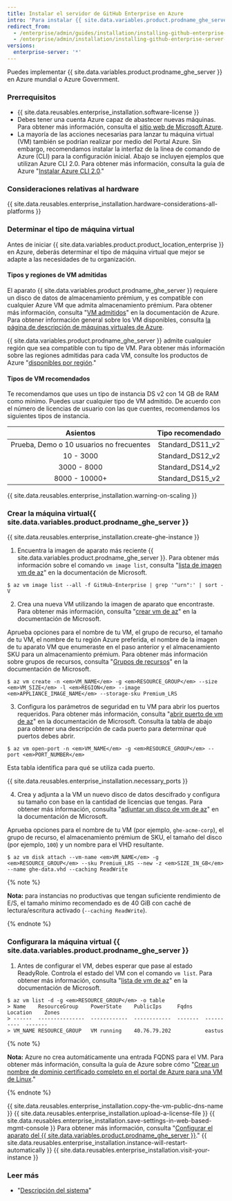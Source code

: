 ```yaml
---
title: Instalar el servidor de GitHub Enterprise en Azure
intro: 'Para instalar {{ site.data.variables.product.prodname_ghe_server }} en Azure, debes implementar en una instancia de serie DS y usar almacenamiento Premium-LRS.'
redirect_from:
  - /enterprise/admin/guides/installation/installing-github-enterprise-on-azure/
  - /enterprise/admin/installation/installing-github-enterprise-server-on-azure
versions:
  enterprise-server: '*'
---
```


Puedes implementar {{ site.data.variables.product.prodname_ghe_server }} en Azure mundial o Azure Government.

### Prerrequisitos

- {{ site.data.reusables.enterprise_installation.software-license }}
- Debes tener una cuenta Azure capaz de abastecer nuevas máquinas. Para obtener más información, consulta el [sitio web de Microsoft Azure](https://azure.microsoft.com).
- La mayoría de las acciones necesarias para lanzar tu máquina virtual (VM) también se podrían realizar por medio del Portal Azure. Sin embargo, recomendamos instalar la interfaz de la línea de comando de Azure (CLI) para la configuración inicial. Abajo se incluyen ejemplos que utilizan Azure CLI 2.0. Para obtener más información, consulta la guía de Azure "[Instalar Azure CLI 2.0](https://docs.microsoft.com/en-us/cli/azure/install-azure-cli?view=azure-cli-latest)."

### Consideraciones relativas al hardware

{{ site.data.reusables.enterprise_installation.hardware-considerations-all-platforms }}

### Determinar el tipo de máquina virtual

Antes de iniciar {{ site.data.variables.product.product_location_enterprise }} en Azure, deberás determinar el tipo de máquina virtual que mejor se adapte a las necesidades de tu organización.

#### Tipos y regiones de VM admitidas

El aparato {{ site.data.variables.product.prodname_ghe_server }} requiere un disco de datos de almacenamiento prémium, y es compatible con cualquier Azure VM que admita almacenamiento prémium. Para obtener más información, consulta "[VM admitidos](https://docs.microsoft.com/en-us/azure/storage/common/storage-premium-storage#supported-vms)" en la documentación de Azure. Para obtener información general sobre los VM disponibles, consulta [la página de descripción de máquinas virtuales de Azure](http://azure.microsoft.com/en-us/pricing/details/virtual-machines/#Linux).

{{ site.data.variables.product.prodname_ghe_server }} admite cualquier región que sea compatible con tu tipo de VM. Para obtener más información sobre las regiones admitidas para cada VM, consulte los productos de Azure "[disponibles por región](https://azure.microsoft.com/en-us/regions/services/)."

#### Tipos de VM recomendados

Te recomendamos que uses un tipo de instancia DS v2 con 14 GB de RAM como mínimo. Puedes usar cualquier tipo de VM admitido. De acuerdo con el número de licencias de usuario con las que cuentes, recomendamos los siguientes tipos de instancia.

|                 Asientos                 |  Tipo recomendado  |
|:----------------------------------------:|:------------------:|
| Prueba, Demo o 10 usuarios no frecuentes | Standard_DS11_v2 |
|                10 - 3000                 | Standard_DS12_v2 |
|               3000 - 8000                | Standard_DS14_v2 |
|              8000 - 10000+               | Standard_DS15_v2 |

{{ site.data.reusables.enterprise_installation.warning-on-scaling }}

### Crear la máquina virtual{{ site.data.variables.product.prodname_ghe_server }}

{{ site.data.reusables.enterprise_installation.create-ghe-instance }}

1. Encuentra la imagen de aparato más reciente {{ site.data.variables.product.prodname_ghe_server }}. Para obtener más información sobre el comando `vm image list`, consulta "[lista de imagen vm de az](https://docs.microsoft.com/en-us/cli/azure/vm/image?view=azure-cli-latest#az_vm_image_list)" en la documentación de Microsoft.
  ```shell
  $ az vm image list --all -f GitHub-Enterprise | grep '"urn":' | sort -V
  ```

2. Crea una nueva VM utilizando la imagen de aparato que encontraste. Para obtener más información, consulta "[crear vm de az](https://docs.microsoft.com/en-us/cli/azure/vm?view=azure-cli-latest#az_vm_create)" en la documentación de Microsoft.

  Aprueba opciones para el nombre de tu VM, el grupo de recurso, el tamaño de tu VM, el nombre de tu región Azure preferida, el nombre de la imagen de tu aparato VM que enumeraste en el paso anterior y el almacenamiento SKU para un almacenamiento prémium. Para obtener más información sobre grupos de recursos, consulta "[Grupos de recursos](https://docs.microsoft.com/en-us/azure/azure-resource-manager/resource-group-overview#resource-groups)" en la documentación de Microsoft.

  ```shell
  $ az vm create -n <em>VM_NAME</em> -g <em>RESOURCE_GROUP</em> --size <em>VM_SIZE</em> -l <em>REGION</em> --image <em>APPLIANCE_IMAGE_NAME</em> --storage-sku Premium_LRS
  ```

3. Configura los parámetros de seguridad en tu VM para abrir los puertos requeridos. Para obtener más información, consulta "[abrir puerto de vm de az](https://docs.microsoft.com/en-us/cli/azure/vm?view=azure-cli-latest#az_vm_open_port)" en la documentación de Microsoft. Consulta la tabla de abajo para obtener una descripción de cada puerto para determinar qué puertos debes abrir.

  ```shell
  $ az vm open-port -n <em>VM_NAME</em> -g <em>RESOURCE_GROUP</em> --port <em>PORT_NUMBER</em>
  ```

  Esta tabla identifica para qué se utiliza cada puerto.

  {{ site.data.reusables.enterprise_installation.necessary_ports }}

4. Crea y adjunta a la VM un nuevo disco de datos descifrado y configura su tamaño con base en la cantidad de licencias que tengas. Para obtener más información, consulta "[adjuntar un disco de vm de az](https://docs.microsoft.com/en-us/cli/azure/vm/disk?view=azure-cli-latest#az_vm_disk_attach)" en la documentación de Microsoft.

  Aprueba opciones para el nombre de tu VM (por ejemplo, `ghe-acme-corp`), el grupo de recurso, el almacenamiento prémium de SKU, el tamaño del disco (por ejemplo, `100`) y un nombre para el VHD resultante.

  ```shell
  $ az vm disk attach --vm-name <em>VM_NAME</em> -g <em>RESOURCE_GROUP</em> --sku Premium_LRS --new -z <em>SIZE_IN_GB</em> --name ghe-data.vhd --caching ReadWrite
  ```

  {% note %}

   **Nota:** para instancias no productivas que tengan suficiente rendimiento de E/S, el tamaño mínimo recomendado es de 40 GiB con caché de lectura/escritura activado (`--caching ReadWrite`).

   {% endnote %}

### Configurara la máquina virtual {{ site.data.variables.product.prodname_ghe_server }}

1. Antes de configurar el VM, debes esperar que pase al estado ReadyRole. Controla el estado del VM con el comando `vm list`. Para obtener más información, consulta "[lista de vm de az](https://docs.microsoft.com/en-us/cli/azure/vm?view=azure-cli-latest#az_vm_list)" en la documentación de Microsoft.
  ```shell
  $ az vm list -d -g <em>RESOURCE_GROUP</em> -o table
  > Name    ResourceGroup    PowerState    PublicIps     Fqdns    Location    Zones
  > ------  ---------------  ------------  ------------  -------  ----------  -------
  > VM_NAME RESOURCE_GROUP   VM running    40.76.79.202           eastus

  ```
  {% note %}

  **Nota:** Azure no crea automáticamente una entrada FQDNS para el VM. Para obtener más información, consulta la guía de Azure sobre cómo "[Crear un nombre de dominio certificado completo en el portal de Azure para una VM de Linux](https://docs.microsoft.com/en-us/azure/virtual-machines/linux/portal-create-fqdn)."

  {% endnote %}

  {{ site.data.reusables.enterprise_installation.copy-the-vm-public-dns-name }}
  {{ site.data.reusables.enterprise_installation.upload-a-license-file }}
  {{ site.data.reusables.enterprise_installation.save-settings-in-web-based-mgmt-console }} Para obtener más información, consulta "[Configurar el aparato del {{ site.data.variables.product.prodname_ghe_server }}](/enterprise/admin/guides/installation/configuring-the-github-enterprise-server-appliance)."
  {{ site.data.reusables.enterprise_installation.instance-will-restart-automatically }}
  {{ site.data.reusables.enterprise_installation.visit-your-instance }}


  ### Leer más

  - "[Descripción del sistema](/enterprise/admin/guides/installation/system-overview)"
  
